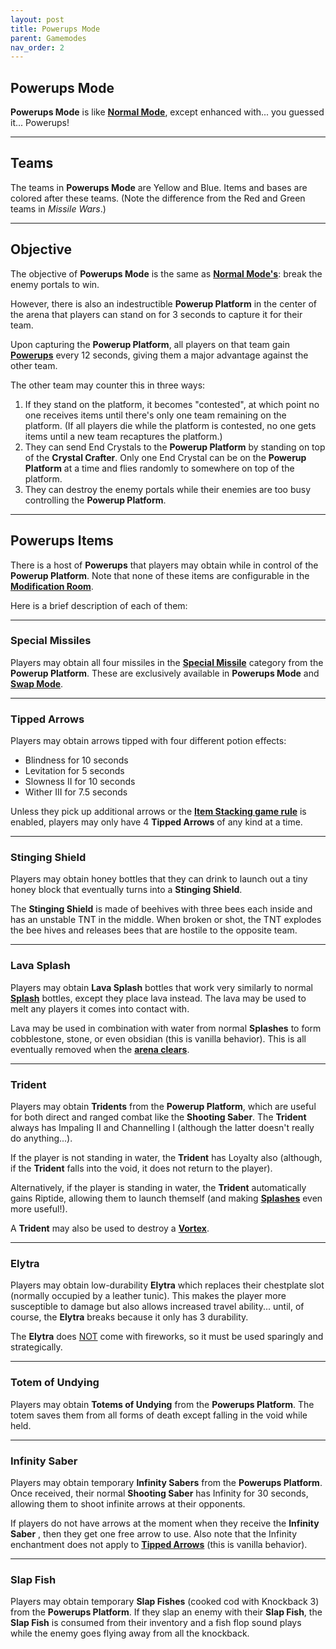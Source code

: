 ```yaml
---
layout: post
title: Powerups Mode
parent: Gamemodes
nav_order: 2
---
```

**Powerups Mode**
---

**Powerups Mode** is like **[Normal Mode](https://zeroniaserver.github.io/RocketRidersWiki/gamemodes/normal)**, except enhanced with... you guessed it... Powerups!

---
## Teams
The teams in **Powerups Mode** are Yellow and Blue. Items and bases are colored after these teams. (Note the difference from the Red and Green teams in *Missile Wars*.)

---
## Objective

The objective of **Powerups Mode** is the same as **[Normal Mode's](https://zeroniaserver.github.io/RocketRidersWiki/gamemodes/normal#objective)**: break the enemy portals to win.

However, there is also an indestructible **Powerup Platform** in the center of the arena that players can stand on for 3 seconds to capture it for their team.

Upon capturing the **Powerup Platform**, all players on that team gain **[Powerups](#powerups-items)** every 12 seconds, giving them a major advantage against the other team.

The other team may counter this in three ways:

1. If they stand on the platform, it becomes "contested", at which point no one receives items until there's only one team remaining on the platform. (If all players die while the platform is contested, no one gets items until a new team recaptures the platform.)
2. They can send End Crystals to the **Powerup Platform** by standing on top of the **Crystal Crafter**. Only one End Crystal can be on the **Powerup Platform** at a time and flies randomly to somewhere on top of the platform.
3. They can destroy the enemy portals while their enemies are too busy controlling the **Powerup Platform**.

---
## Powerups Items

There is a host of **Powerups** that players may obtain while in control of the **Powerup Platform**. Note that none of these items are configurable in the **[Modification Room](https://zeroniaserver.github.io/RocketRidersWiki/modification_room/item_selection)**.

Here is a brief description of each of them:

---
### **Special Missiles**

Players may obtain all four missiles in the **[Special Missile](https://zeroniaserver.github.io/RocketRidersWiki/missiles/special_missiles)** category from the **Powerup Platform**. These are exclusively available in **Powerups Mode** and **[Swap Mode](https://zeroniaserver.github.io/RocketRidersWiki/gamemodes/swap)**.

---
### **Tipped Arrows**

Players may obtain arrows tipped with four different potion effects:
- Blindness for 10 seconds
- Levitation for 5 seconds
- Slowness II for 10 seconds
- Wither III for 7.5 seconds

Unless they pick up additional arrows or the **[Item Stacking game rule](https://zeroniaserver.github.io/RocketRidersWiki/modification_room/game_rules#item-stacking)** is enabled, players may only have 4 **Tipped Arrows** of any kind at a time.

---
### **Stinging Shield**

Players may obtain honey bottles that they can drink to launch out a tiny honey block that eventually turns into a **Stinging Shield**.

The **Stinging Shield** is made of beehives with three bees each inside and has an unstable TNT in the middle. When broken or shot, the TNT explodes the bee hives and releases bees that are hostile to the opposite team.

---
### **Lava Splash**

Players may obtain **Lava Splash** bottles that work very similarly to normal **[Splash](https://zeroniaserver.github.io/RocketRidersWiki/utilities/splash)** bottles, except they place lava instead. The lava may be used to melt any players it comes into contact with.

Lava may be used in combination with water from normal **Splashes** to form cobblestone, stone, or even obsidian (this is vanilla behavior). This is all eventually removed when the **[arena clears](https://zeroniaserver.github.io/RocketRidersWiki/behind_the_scenes/arena_clearing)**.

---
### **Trident**

Players may obtain **Tridents** from the **Powerup Platform**, which are useful for both direct and ranged combat like the **Shooting Saber**. The **Trident** always has Impaling II and Channelling I (although the latter doesn't really do anything...).

If the player is not standing in water, the **Trident** has Loyalty also (although, if the **Trident** falls into the void, it does not return to the player).

Alternatively, if the player is standing in water, the **Trident** automatically gains Riptide, allowing them to launch themself (and making **[Splashes](https://zeroniaserver.github.io/RocketRidersWiki/utilities/splash)** even more useful!).

A **Trident** may also be used to destroy a **[Vortex](https://zeroniaserver.github.io/RocketRidersWiki/utilities/vortex)**.

---
### **Elytra**

Players may obtain low-durability **Elytra** which replaces their chestplate slot (normally occupied by a leather tunic). This makes the player more susceptible to damage but also allows increased travel ability... until, of course, the **Elytra** breaks because it only has 3 durability.

The **Elytra** does <ins>NOT</ins> come with fireworks, so it must be used sparingly and strategically.

---
### **Totem of Undying**

Players may obtain **Totems of Undying** from the **Powerups Platform**. The totem saves them from all forms of death except falling in the void while held.

---
### **Infinity Saber**

Players may obtain temporary **Infinity Sabers** from the **Powerups Platform**. Once received, their normal **Shooting Saber** has Infinity for 30 seconds, allowing them to shoot infinite arrows at their opponents.

If players do not have arrows at the moment when they receive the **Infinity Saber** , then they get one free arrow to use. Also note that the Infinity enchantment does not apply to **[Tipped Arrows](#tipped-arrows)** (this is vanilla behavior).

---
### **Slap Fish**

Players may obtain temporary **Slap Fishes** (cooked cod with Knockback 3) from the **Powerups Platform**. If they slap an enemy with their **Slap Fish**, the **Slap Fish** is consumed from their inventory and a fish flop sound plays while the enemy goes flying away from all the knockback.